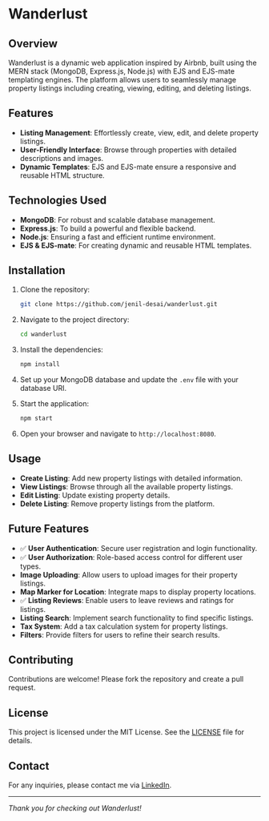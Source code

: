 # Wanderlust

## Overview

Wanderlust is a dynamic web application inspired by Airbnb, built using the MERN stack (MongoDB, Express.js, Node.js) with EJS and EJS-mate templating engines. The platform allows users to seamlessly manage property listings including creating, viewing, editing, and deleting listings.

## Features

- **Listing Management**: Effortlessly create, view, edit, and delete property listings.
- **User-Friendly Interface**: Browse through properties with detailed descriptions and images.
- **Dynamic Templates**: EJS and EJS-mate ensure a responsive and reusable HTML structure.

## Technologies Used

- **MongoDB**: For robust and scalable database management.
- **Express.js**: To build a powerful and flexible backend.
- **Node.js**: Ensuring a fast and efficient runtime environment.
- **EJS & EJS-mate**: For creating dynamic and reusable HTML templates.

## Installation

1. Clone the repository:

   ```bash
   git clone https://github.com/jenil-desai/wanderlust.git
   ```

2. Navigate to the project directory:

   ```bash
   cd wanderlust
   ```

3. Install the dependencies:

   ```bash
   npm install
   ```

4. Set up your MongoDB database and update the `.env` file with your database URI.

5. Start the application:

   ```bash
   npm start
   ```

6. Open your browser and navigate to `http://localhost:8080`.

## Usage

- **Create Listing**: Add new property listings with detailed information.
- **View Listings**: Browse through all the available property listings.
- **Edit Listing**: Update existing property details.
- **Delete Listing**: Remove property listings from the platform.

## Future Features

- ✅ **User Authentication**: Secure user registration and login functionality.
- ✅ **User Authorization**: Role-based access control for different user types.
- **Image Uploading**: Allow users to upload images for their property listings.
- **Map Marker for Location**: Integrate maps to display property locations.
- ✅ **Listing Reviews**: Enable users to leave reviews and ratings for listings.
- **Listing Search**: Implement search functionality to find specific listings.
- **Tax System**: Add a tax calculation system for property listings.
- **Filters**: Provide filters for users to refine their search results.

## Contributing

Contributions are welcome! Please fork the repository and create a pull request.

## License

This project is licensed under the MIT License. See the [LICENSE](LICENSE) file for details.

## Contact

For any inquiries, please contact me via [LinkedIn](https://www.linkedin.com/in/desaijenil).

---

_Thank you for checking out Wanderlust!_
